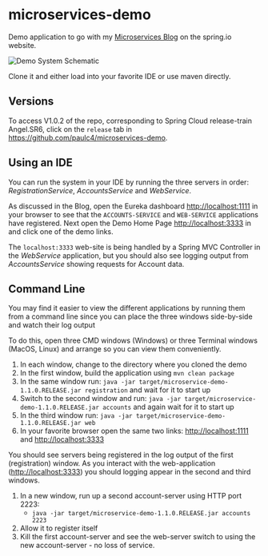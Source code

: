 # microservices-demo

Demo application to go with my [Microservices Blog](https://spring.io/blog/2015/07/14/microservices-with-spring) on the spring.io website.

![Demo System Schematic](https://github.com/paulc4/microservices-demo/blob/master/mini-system.jpg)

Clone it and either load into your favorite IDE or use maven directly.

## Versions

To access V1.0.2 of the repo, corresponding to Spring Cloud release-train Angel.SR6, click on the `release` tab in https://github.com/paulc4/microservices-demo.

## Using an IDE

You can run the system in your IDE by running the three servers in order: _RegistrationService_, _AccountsService_ and _WebService_.

As discussed in the Blog, open the Eureka dashboard [http://localhost:1111](http://localhost:1111) in your browser to see that the `ACCOUNTS-SERVICE` and `WEB-SERVICE` applications have registered.  Next open the Demo Home Page [http://localhost:3333](http://localhost:3333) in and click one of the demo links.

The `localhost:3333` web-site is being handled by a Spring MVC Controller in the _WebService_ application, but you should also see logging output from _AccountsService_ showing requests for Account data.

## Command Line

You may find it easier to view the different applications by running them from a command line since you can place the three windows side-by-side and watch their log output

To do this, open three CMD windows (Windows) or three Terminal windows (MacOS, Linux) and arrange so you can view them conveniently.

 1. In each window, change to the directory where you cloned the demo
 1. In the first window, build the application using `mvn clean package`
 1. In the same window run: `java -jar target/microservice-demo-1.1.0.RELEASE.jar registration` and wait for it to start up
 1. Switch to the second window and run: `java -jar target/microservice-demo-1.1.0.RELEASE.jar accounts` and again wait for
 it to start up
 1. In the third window run: `java -jar target/microservice-demo-1.1.0.RELEASE.jar web`
 1. In your favorite browser open the same two links: [http://localhost:1111](http://localhost:1111) and [http://localhost:3333](http://localhost:3333)

You should see servers being registered in the log output of the first (registration) window.
As you interact with the web-application ([http://localhost:3333](http://localhost:3333)) you should logging appear
in the second and third windows.

 1. In a new window, run up a second account-server using HTTP port 2223:
     * `java -jar target/microservice-demo-1.1.0.RELEASE.jar accounts 2223`
 1. Allow it to register itself
 1. Kill the first account-server and see the web-server switch to using the new account-server - no loss of service.

